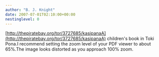 ```yaml
---
author: "B. J. Knight"
date: 2007-07-01T02:10:00+00:00
nestinglevel: 0
---
```

[http://thepiratebay.org/tor/3727685/kasipanaA](http://thepiratebay.org/tor/3727685/kasipanaA) children's book in Toki Pona.I recommend setting the zoom level of your PDF viewer to about 65%.The image looks distorted as you approach 100% zoom.
